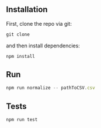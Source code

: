## Installation

First, clone the repo via git:

```js
git clone
```

and then install dependencies:

```js
npm install
```

## Run

```js
npm run normalize -- pathToCSV.csv
```

## Tests

```js
npm run test
```

